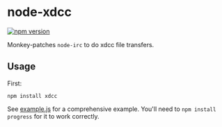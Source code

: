 node-xdcc
=========

[![npm version](http://img.shields.io/npm/v/xdcc.svg)](https://www.npmjs.org/package/xdcc)

Monkey-patches `node-irc` to do xdcc file transfers.

Usage
-----

First:

    npm install xdcc

See [example.js](https://github.com/pushrax/node-xdcc/blob/master/example.js) for a comprehensive example.
You'll need to `npm install progress` for it to work correctly.

